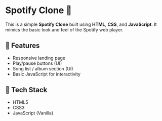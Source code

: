 

# Spotify Clone 🎵

This is a simple **Spotify Clone** built using **HTML**, **CSS**, and **JavaScript**. It mimics the basic look and feel of the Spotify web player.

## 📌 Features

- Responsive landing page
- Play/pause buttons (UI)
- Song list / album section (UI)
- Basic JavaScript for interactivity

## 🚀 Tech Stack

- HTML5
- CSS3
- JavaScript (Vanilla)
